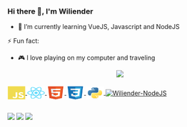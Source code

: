 ### Hi there 👋, I'm Wiliender

- 🌱 I’m currently learning VueJS, Javascript and NodeJS

⚡ Fun fact:

- 🎮 I love playing on my computer and traveling

<div align="center">
  <a href="https://github.com/wiliender">
  <img height="180em" src="https://github-readme-stats.vercel.app/api/top-langs/?username=wiliender&layout=compact&langs_count=7&theme=dracula"/>
</div>
  <div style="display: inline_block"><br>
  <img align="center" alt="Wiliender-Js" height="30" width="40" src="https://raw.githubusercontent.com/devicons/devicon/master/icons/javascript/javascript-plain.svg">
  <img align="center" alt="Wiliender-React" height="30" width="40" src="https://raw.githubusercontent.com/devicons/devicon/master/icons/react/react-original.svg">
  <img align="center" alt="Wiliender-HTML" height="30" width="40" src="https://raw.githubusercontent.com/devicons/devicon/master/icons/html5/html5-original.svg">
  <img align="center" alt="Wiliender-CSS" height="30" width="40" src="https://raw.githubusercontent.com/devicons/devicon/master/icons/css3/css3-original.svg">
  <img align="center" alt="Wiliender-Python" height="30" width="40" src="https://raw.githubusercontent.com/devicons/devicon/master/icons/python/python-original.svg">
  <img align="center" alt="Wiliender-NodeJS" height="30" width="40" src="https://cdn.jsdelivr.net/gh/devicons/devicon/icons/nodejs/nodejs-original.svg">
</div>

  ##
  
<div> 
  <a target="_blank" href="https://www.instagram.com/wiliender_silva/" target="_blank"><img src="https://img.shields.io/badge/-Instagram-%23E4405F?style=for-the-badge&logo=instagram&logoColor=white" target="_blank"></a>
  <a target="_blank" href = "mailto:wiliendersilva@gmail.com"><img src="https://img.shields.io/badge/-Gmail-%23333?style=for-the-badge&logo=gmail&logoColor=white" target="_blank"></a>
  <a target="_blank" href="https://www.linkedin.com/in/wiliender-silva-20177b148" target="_blank"><img src="https://img.shields.io/badge/-LinkedIn-%230077B5?style=for-the-badge&logo=linkedin&logoColor=white" target="_blank"></a>  
</div>
